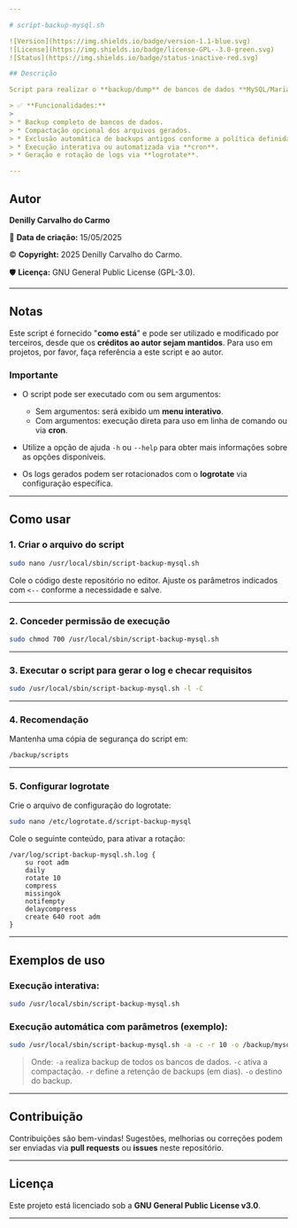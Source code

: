 ```yaml
---

# script-backup-mysql.sh

![Version](https://img.shields.io/badge/version-1.1-blue.svg)
![License](https://img.shields.io/badge/license-GPL--3.0-green.svg)
![Status](https://img.shields.io/badge/status-inactive-red.svg)

## Descrição

Script para realizar o **backup/dump** de bancos de dados **MySQL/MariaDB**, com funcionalidades adicionais de **compactação** e **exclusão automática de backups antigos**.

> ✅ **Funcionalidades:**
>
> * Backup completo de bancos de dados.
> * Compactação opcional dos arquivos gerados.
> * Exclusão automática de backups antigos conforme a política definida.
> * Execução interativa ou automatizada via **cron**.
> * Geração e rotação de logs via **logrotate**.

---
```


## Autor

**Denilly Carvalho do Carmo**

📅 **Data de criação:** 15/05/2025

©️ **Copyright:** 2025 Denilly Carvalho do Carmo.

🛡️ **Licença:** GNU General Public License (GPL-3.0).

---

## Notas

Este script é fornecido "**como está**" e pode ser utilizado e modificado por terceiros, desde que os **créditos ao autor sejam mantidos**. Para uso em projetos, por favor, faça referência a este script e ao autor.

### Importante

* O script pode ser executado com ou sem argumentos:

  * Sem argumentos: será exibido um **menu interativo**.
  * Com argumentos: execução direta para uso em linha de comando ou via **cron**.

* Utilize a opção de ajuda `-h` ou `--help` para obter mais informações sobre as opções disponíveis.

* Os logs gerados podem ser rotacionados com o **logrotate** via configuração específica.

---

## Como usar

### 1. Criar o arquivo do script

```bash
sudo nano /usr/local/sbin/script-backup-mysql.sh
```

Cole o código deste repositório no editor. Ajuste os parâmetros indicados com `<--` conforme a necessidade e salve.

---

### 2. Conceder permissão de execução

```bash
sudo chmod 700 /usr/local/sbin/script-backup-mysql.sh
```

---

### 3. Executar o script para gerar o log e checar requisitos

```bash
sudo /usr/local/sbin/script-backup-mysql.sh -l -C
```

---

### 4. Recomendação

Mantenha uma cópia de segurança do script em:

```bash
/backup/scripts
```

---

### 5. Configurar logrotate

Crie o arquivo de configuração do logrotate:

```bash
sudo nano /etc/logrotate.d/script-backup-mysql
```

Cole o seguinte conteúdo, para ativar a rotação:

```logrotate
/var/log/script-backup-mysql.sh.log {
    su root adm
    daily
    rotate 10
    compress
    missingok
    notifempty
    delaycompress
    create 640 root adm
}
```

---

## Exemplos de uso

### Execução interativa:

```bash
sudo /usr/local/sbin/script-backup-mysql.sh
```

### Execução automática com parâmetros (exemplo):

```bash
sudo /usr/local/sbin/script-backup-mysql.sh -a -c -r 10 -o /backup/mysql
```

> Onde:
> `-a` realiza backup de todos os bancos de dados.
> `-c` ativa a compactação.
> `-r` define a retenção de backups (em dias).
> `-o` destino do backup.

---

## Contribuição

Contribuições são bem-vindas!
Sugestões, melhorias ou correções podem ser enviadas via **pull requests** ou **issues** neste repositório.

---

## Licença

Este projeto está licenciado sob a **GNU General Public License v3.0**.

---

